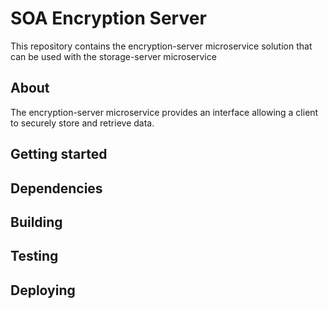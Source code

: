 # SOA Encryption Server

This repository contains the encryption-server microservice solution that can be used with the storage-server microservice

## About
The encryption-server microservice provides an interface allowing a client to securely store and retrieve data.

## Getting started

## Dependencies

## Building

## Testing

## Deploying
